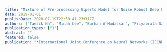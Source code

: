```yaml
---
title: "Mixture of Pre-processing Experts Model for Noise Robust Deep Learning on Resource Constrained Platforms"
date: 2019-01-01
publishDate: 2020-07-19T22:50:41.239317Z
authors: ["Taesik Na", "Minah Lee", "Burhan A Mudassar", "Priyabrata Saha", "Jong Hwan Ko", "Saibal Mukhopadhyay"]
publication_types: ["1"]
abstract: ""
featured: false
publication: "*International Joint Conference on Neural Networks (IJCNN)*"
---
```



